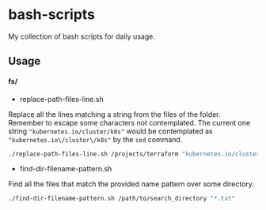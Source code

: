 # bash-scripts

My collection of bash scripts for daily usage.

## Usage

#### fs/

- replace-path-files-line.sh

Replace all the lines matching a string from the files of the folder. Remember to escape some characters not contemplated.
The current one string `"kubernetes.io/cluster/k8s"` would be contemplated as `"kubernetes.io\/cluster\/k8s"` by the `sed` command.

```bash
./replace-path-files-line.sh /projects/terraform "kubernetes.io/cluster/k8s"
```

- find-dir-filename-pattern.sh

Find all the files that match the provided name pattern over some directory.

```bash
./find-dir-filename-pattern.sh /path/to/search_directory "*.txt"
```